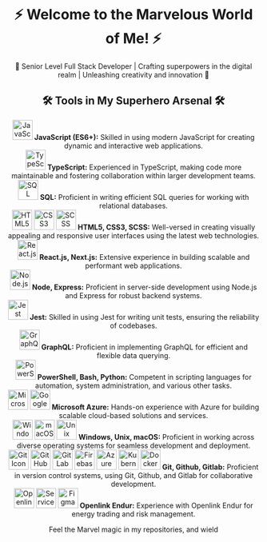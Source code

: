 <!-- Welcome Section -->
<div align="center">
  <!-- Replace the image URL with your own Marvel-themed image -->
  <!-- <img src="https://your-image-url.com/marvel-header.jpg" alt="Marvel Header Image"> -->
  <h1>⚡ Welcome to the Marvelous World of Me! ⚡</h1>
</div>

<!-- Superhero Biography -->
<p align="center">
  🦸 Senior Level Full Stack Developer | Crafting superpowers in the digital realm | Unleashing creativity and innovation 🌌
</p>

<!-- Superhero Tools -->
<h2 align="center">🛠️ Tools in My Superhero Arsenal 🛠️</h2>

<!-- Superhero Skill Set -->
<div align="center">
  <div align="center">
    <img src="https://fontawesome.com/icons/javascript?style=brands" alt="JavaScript Icon" title="JavaScript" width="40" height="40">
    <strong>JavaScript (ES6+):</strong> Skilled in using modern JavaScript for creating dynamic and interactive web applications.
  </div>
  <div align="center">
    <img src="https://fontawesome.com/icons/typescript?style=brands" alt="TypeScript Icon" title="TypeScript" width="40" height="40">
    <strong>TypeScript:</strong> Experienced in TypeScript, making code more maintainable and fostering collaboration within larger development teams.
  </div>
  <div align="center">
    <img src="https://fontawesome.com/icons/database?style=solid" alt="SQL Icon" title="SQL" width="40" height="40">
    <strong>SQL:</strong> Proficient in writing efficient SQL queries for working with relational databases.
  </div>
  <div align="center">
    <img src="https://fontawesome.com/icons/html5?style=brands" alt="HTML5 Icon" title="HTML5" width="40" height="40">
    <img src="https://fontawesome.com/icons/css3?style=brands" alt="CSS3 Icon" title="CSS3" width="40" height="40">
    <img src="https://fontawesome.com/icons/sass?style=brands" alt="SCSS Icon" title="SCSS" width="40" height="40">
    <strong>HTML5, CSS3, SCSS:</strong> Well-versed in creating visually appealing and responsive user interfaces using the latest web technologies.
  </div>
</div>

<!-- Marvelous Frameworks -->
<div align="center">
  <div align="center">
    <img src="https://simpleicons.org/icons/react.svg" alt="React.js Icon" title="React.js" width="40" height="40">
    <strong>React.js, Next.js:</strong> Extensive experience in building scalable and performant web applications.
  </div>
  <div align="center">
    <img src="https://simpleicons.org/icons/node-dot-js.svg" alt="Node.js Icon" title="Node.js" width="40" height="40">
    <strong>Node, Express:</strong> Proficient in server-side development using Node.js and Express for robust backend systems.
  </div>
  <div align="center">
    <img src="https://simpleicons.org/icons/jest.svg" alt="Jest Icon" title="Jest" width="40" height="40">
    <strong>Jest:</strong> Skilled in using Jest for writing unit tests, ensuring the reliability of codebases.
  </div>
  <div align="center">
    <img src="https://simpleicons.org/icons/graphql.svg" alt="GraphQL Icon" title="GraphQL" width="40" height="40">
    <strong>GraphQL:</strong> Proficient in implementing GraphQL for efficient and flexible data querying.
  </div>
</div>

<!-- Superhero Scripting -->
<div align="center">
  <div align="center">
    <img src="https://devicon.dev/devicon.git/icons/powershell/powershell-original.svg" alt="PowerShell Icon" title="PowerShell" width="40" height="40">
    <strong>PowerShell, Bash, Python:</strong> Competent in scripting languages for automation, system administration, and various other tasks.
  </div>
</div>

<!-- Cloud Realms -->
<div align="center">
  <div align="center">
    <img src="https://img.icons8.com/color/452/microsoft-azure.png" alt="Microsoft Azure Icon" title="Microsoft Azure" width="40" height="40">
    <img src="https://img.icons8.com/color/452/google-cloud-platform.png" alt="Google Cloud Platform Icon" title="Google Cloud Platform" width="40" height="40">
    <strong>Microsoft Azure:</strong> Hands-on experience with Azure for building scalable cloud-based solutions and services.
  </div>
</div>

<!-- Operating Superhero Systems -->
<div align="center">
  <div align="center">
    <img src="https://material.io/resources/icons/static/icons/baseline-windows-24px.svg" alt="Windows Icon" title="Windows" width="40" height="40">
    <img src="https://material.io/resources/icons/static/icons/baseline-desktop-mac-24px.svg" alt="macOS Icon" title="macOS" width="40" height="40">
    <img src="https://material.io/resources/icons/static/icons/baseline-code-24px.svg" alt="Unix Icon" title="Unix" width="40" height="40">
    <strong>Windows, Unix, macOS:</strong> Proficient in working across diverse operating systems for seamless development and deployment.
  </div>
</div>

<!-- DevOps Superhero Tools -->
<div align="center">
  <div align="center">
    <img src="https://fontawesome.com/icons/git?style=brands" alt="Git Icon" title="Git" width="40" height="40">
    <img src="https://fontawesome.com/icons/github?style=brands" alt="GitHub Icon" title="GitHub" width="40" height="40">
    <img src="https://simpleicons.org/icons/gitlab.svg" alt="GitLab Icon" title="GitLab" width="40" height="40">
    <img src="https://simpleicons.org/icons/firebase.svg" alt="Firebase Icon" title="Firebase" width="40" height="40">
    <img src="https://simpleicons.org/icons/azuredevops.svg" alt="Azure DevOps Icon" title="Azure DevOps" width="40" height="40">
    <img src="https://simpleicons.org/icons/kubernetes.svg" alt="Kubernetes Icon" title="Kubernetes" width="40" height="40">
    <img src="https://simpleicons.org/icons/docker.svg" alt="Docker Icon" title="Docker" width="40" height="40">
    <strong>Git, Github, Gitlab:</strong> Proficient in version control systems, using Git, Github, and Gitlab for collaborative development.
  </div>
</div>

<!-- Other Marvelous Tools -->
<div align="center">
  <div align="center">
    <img src="https://img.icons8.com/color/452/openlink-endur.png" alt="Openlink Endur Icon" title="Openlink Endur" width="40" height="40">
    <img src="https://simpleicons.org/icons/servicenow.svg" alt="ServiceNow Icon" title="ServiceNow" width="40" height="40">
    <img src="https://simpleicons.org/icons/figma.svg" alt="Figma Icon" title="Figma" width="40" height="40">
    <strong>Openlink Endur:</strong> Experience with Openlink Endur for energy trading and risk management.
  </div>
</div>

<!-- Footer Section -->
<div align="center">
  <p>Feel the Marvel magic in my repositories, and wield
